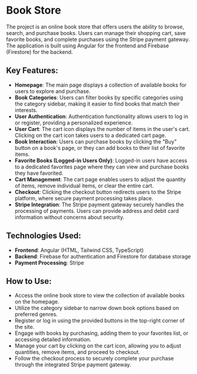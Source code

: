 # Book Store

The project is an online book store that offers users the ability to browse, search, and purchase books. Users can manage their shopping cart, save favorite books, and complete purchases using the Stripe payment gateway. The application is built using Angular for the frontend and Firebase (Firestore) for the backend.

## Key Features:

- **Homepage**: The main page displays a collection of available books for users to explore and purchase.
- **Book Categories**: Users can filter books by specific categories using the category sidebar, making it easier to find books that match their interests.
- **User Authentication**: Authentication functionality allows users to log in or register, providing a personalized experience.
- **User Cart**: The cart icon displays the number of items in the user's cart. Clicking on the cart icon takes users to a dedicated cart page.
- **Book Interaction**: Users can purchase books by clicking the "Buy" button on a book's page, or they can add books to their list of favorite items.
- **Favorite Books (Logged-in Users Only)**: Logged-in users have access to a dedicated favorites page where they can view and purchase books they have favorited.
- **Cart Management**: The cart page enables users to adjust the quantity of items, remove individual items, or clear the entire cart.
- **Checkout**: Clicking the checkout button redirects users to the Stripe platform, where secure payment processing takes place.
- **Stripe Integration**: The Stripe payment gateway securely handles the processing of payments. Users can provide address and debit card information without concerns about security.

## Technologies Used:

- **Frontend**: Angular (HTML, Tailwind CSS, TypeScript)
- **Backend**: Firebase for authentication and Firestore for database storage
- **Payment Processing**: Stripe

## How to Use:

- Access the online book store to view the collection of available books on the homepage.
- Utilize the category sidebar to narrow down book options based on preferred genres.
- Register or log in using the provided buttons in the top-right corner of the site.
- Engage with books by purchasing, adding them to your favorites list, or accessing detailed information.
- Manage your cart by clicking on the cart icon, allowing you to adjust quantities, remove items, and proceed to checkout.
- Follow the checkout process to securely complete your purchase through the integrated Stripe payment gateway.
